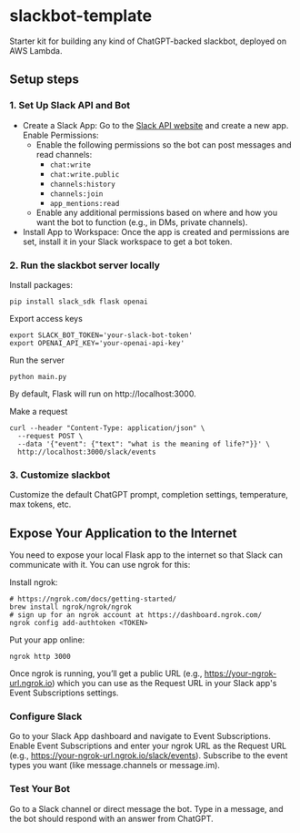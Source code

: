 # slackbot-template

Starter kit for building any kind of ChatGPT-backed slackbot, deployed on AWS Lambda.


## Setup steps

### 1. Set Up Slack API and Bot

* Create a Slack App: Go to the [Slack API website](https://api.slack.com/apps/) and create a new app.
Enable Permissions:
  * Enable the following permissions so the bot can post messages and read channels:
    * `chat:write`
    * `chat:write.public`
    * `channels:history`
    * `channels:join`
    * `app_mentions:read`
  * Enable any additional permissions based on where and how you want the bot to function (e.g., in DMs, private channels).
* Install App to Workspace: Once the app is created and permissions are set, install it in your Slack workspace to get a bot token.

### 2. Run the slackbot server locally

Install packages:

    pip install slack_sdk flask openai

Export access keys

    export SLACK_BOT_TOKEN='your-slack-bot-token'
    export OPENAI_API_KEY='your-openai-api-key'

Run the server

    python main.py

By default, Flask will run on http://localhost:3000.

Make a request

    curl --header "Content-Type: application/json" \
      --request POST \
      --data '{"event": {"text": "what is the meaning of life?"}}' \
      http://localhost:3000/slack/events

### 3. Customize slackbot

Customize the default ChatGPT prompt, completion settings, temperature, max tokens, etc.


## Expose Your Application to the Internet
You need to expose your local Flask app to the internet so that Slack can communicate with it. You can use ngrok for this:

Install ngrok:

    # https://ngrok.com/docs/getting-started/
    brew install ngrok/ngrok/ngrok
    # sign up for an ngrok account at https://dashboard.ngrok.com/
    ngrok config add-authtoken <TOKEN>

Put your app online:

    ngrok http 3000

Once ngrok is running, you’ll get a public URL (e.g., https://your-ngrok-url.ngrok.io) which you can use as the Request URL in your Slack app's Event Subscriptions settings.

### Configure Slack
Go to your Slack App dashboard and navigate to Event Subscriptions.
Enable Event Subscriptions and enter your ngrok URL as the Request URL (e.g., https://your-ngrok-url.ngrok.io/slack/events).
Subscribe to the event types you want (like message.channels or message.im).

### Test Your Bot
Go to a Slack channel or direct message the bot.
Type in a message, and the bot should respond with an answer from ChatGPT.
